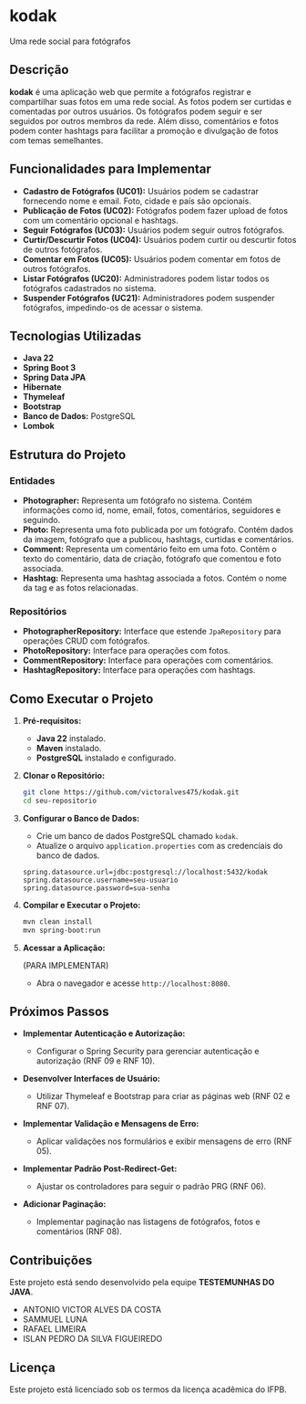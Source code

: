 # kodak
 Uma rede social para fotógrafos

## Descrição

**kodak** é uma aplicação web que permite a fotógrafos registrar e compartilhar suas fotos em uma rede social. As fotos podem ser curtidas e comentadas por outros usuários. Os fotógrafos podem seguir e ser seguidos por outros membros da rede. Além disso, comentários e fotos podem conter hashtags para facilitar a promoção e divulgação de fotos com temas semelhantes.

## Funcionalidades para Implementar

- **Cadastro de Fotógrafos (UC01):** Usuários podem se cadastrar fornecendo nome e email. Foto, cidade e país são opcionais.
- **Publicação de Fotos (UC02):** Fotógrafos podem fazer upload de fotos com um comentário opcional e hashtags.
- **Seguir Fotógrafos (UC03):** Usuários podem seguir outros fotógrafos.
- **Curtir/Descurtir Fotos (UC04):** Usuários podem curtir ou descurtir fotos de outros fotógrafos.
- **Comentar em Fotos (UC05):** Usuários podem comentar em fotos de outros fotógrafos.
- **Listar Fotógrafos (UC20):** Administradores podem listar todos os fotógrafos cadastrados no sistema.
- **Suspender Fotógrafos (UC21):** Administradores podem suspender fotógrafos, impedindo-os de acessar o sistema.

## Tecnologias Utilizadas

- **Java 22**
- **Spring Boot 3**
- **Spring Data JPA**
- **Hibernate**
- **Thymeleaf**
- **Bootstrap**
- **Banco de Dados:** PostgreSQL
- **Lombok**

## Estrutura do Projeto

### Entidades

- **Photographer:** Representa um fotógrafo no sistema. Contém informações como id, nome, email, fotos, comentários, seguidores e seguindo.
- **Photo:** Representa uma foto publicada por um fotógrafo. Contém dados da imagem, fotógrafo que a publicou, hashtags, curtidas e comentários.
- **Comment:** Representa um comentário feito em uma foto. Contém o texto do comentário, data de criação, fotógrafo que comentou e foto associada.
- **Hashtag:** Representa uma hashtag associada a fotos. Contém o nome da tag e as fotos relacionadas.

### Repositórios

- **PhotographerRepository:** Interface que estende `JpaRepository` para operações CRUD com fotógrafos.
- **PhotoRepository:** Interface para operações com fotos.
- **CommentRepository:** Interface para operações com comentários.
- **HashtagRepository:** Interface para operações com hashtags.

## Como Executar o Projeto

1. **Pré-requisitos:**

   - **Java 22** instalado.
   - **Maven** instalado.
   - **PostgreSQL** instalado e configurado.

2. **Clonar o Repositório:**

   ```bash
   git clone https://github.com/victoralves475/kodak.git
   cd seu-repositorio
   ```

3. **Configurar o Banco de Dados:**

   - Crie um banco de dados PostgreSQL chamado `kodak`.
   - Atualize o arquivo `application.properties` com as credenciais do banco de dados.

   ```properties
   spring.datasource.url=jdbc:postgresql://localhost:5432/kodak
   spring.datasource.username=seu-usuario
   spring.datasource.password=sua-senha
   ```

4. **Compilar e Executar o Projeto:**

   ```bash
   mvn clean install
   mvn spring-boot:run
   ```

5. **Acessar a Aplicação:**

   (PARA IMPLEMENTAR)
   - Abra o navegador e acesse `http://localhost:8080`.

## Próximos Passos

- **Implementar Autenticação e Autorização:**

  - Configurar o Spring Security para gerenciar autenticação e autorização (RNF 09 e RNF 10).

- **Desenvolver Interfaces de Usuário:**

  - Utilizar Thymeleaf e Bootstrap para criar as páginas web (RNF 02 e RNF 07).

- **Implementar Validação e Mensagens de Erro:**

  - Aplicar validações nos formulários e exibir mensagens de erro (RNF 05).

- **Implementar Padrão Post-Redirect-Get:**

  - Ajustar os controladores para seguir o padrão PRG (RNF 06).

- **Adicionar Paginação:**

  - Implementar paginação nas listagens de fotógrafos, fotos e comentários (RNF 08).

## Contribuições

Este projeto está sendo desenvolvido pela equipe **TESTEMUNHAS DO JAVA**.

 - ANTONIO VICTOR ALVES DA COSTA
 - SAMMUEL LUNA
 - RAFAEL LIMEIRA
 - ISLAN PEDRO DA SILVA FIGUEIREDO

## Licença

Este projeto está licenciado sob os termos da licença acadêmica do IFPB.
